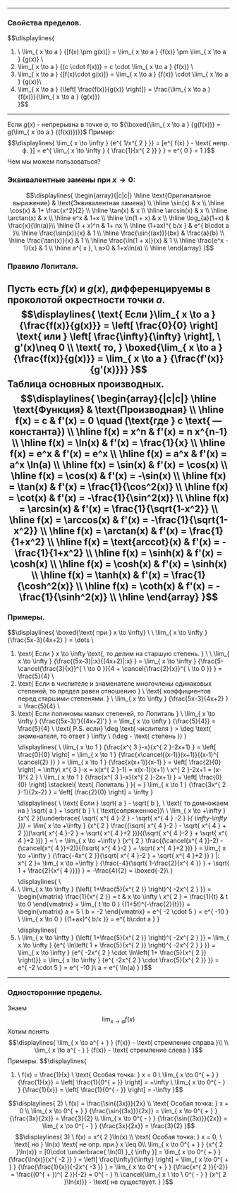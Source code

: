 
---
### Свойства пределов.
$$\displaylines{
1) \ \lim_{ x \to a } {[f(x) \pm g(x)]} = \lim_{ x \to a } {f(x)} \pm  \lim_{ x \to a } {g(x)} \\
2) \lim_{ x \to a } {(c \cdot  f(x))} = c \cdot  \lim_{ x \to a } {f(x)} \\
3) \lim_{ x \to a } {[f(x)\cdot g(x)]} = \lim_{ x \to a } {f(x)} \cdot  \lim_{ x \to a } {g(x)}\\
4) \lim_{ x \to a } {\left[ \frac{f(x)}{g(x)} \right]} = \frac{\lim_{ x \to a } {f(x)}}{\lim_{ x \to a } {g(x)}}  
}$$
---
Если ${g(x)}$ - непрерывна в точке ${a}$, то ${\boxed{\lim_{ x \to a } {g(f(x))} = g(\lim_{ x \to a } {(f(x))})}}$
Пример: 
$$\displaylines{
\lim_{ x \to \infty } {e^{ 1/x^{ 2 } }} = [e^{ f(x) } - \text{ непр. ф. }] = e^{ \lim_{ x \to \infty } { \frac{1}{x^{ 2 }} } } = e^{ 0 } = 1
}$$
Чем мы можем пользоваться? 

### Эквивалентные замены при $x \to 0$:
$$\displaylines{
\begin{array}{|c|c|}
\hline
\text{Оригинальное выражение} & \text{Эквивалентная замена} \\
\hline
\sin(x) & x \\
\hline
\cos(x) & 1+ \frac{x^2}{2} \\
\hline
\tan(x) & x \\
\hline
\arcsin(x) & x \\
\hline
\arctan(x) & x \\
\hline
e^x & 1+x \\
\hline
\ln(1 + x) & x \\
\hline
\log_{a}(1+x) & \frac{x}{\ln(a)}\\
\hline
(1 + x)^n & 1+ nx \\
\hline
 (1+ax)^{ b/x } & e^{ b\cdot a }\\
\hline
\frac{\sin(x)}{x} & 1 \\
\hline
\frac{\sin{(ax)}}{bx}  & \frac{a}{b} \\
\hline
\frac{\tan(x)}{x} & 1 \\
\hline
\frac{\ln(1 + x)}{x} & 1 \\
\hline
\frac{e^x - 1}{x} & 1 \\
\hline  
a^{ x }, \ a>0  & 1+x\ln(a) \\
\hline
\end{array}
}$$

### Правило Лопиталя.
Пусть есть ${f(x)}$ и ${g(x)}$, дифференцируемы в проколотой окрестности точки ${a}$.
$$\displaylines{
\text{ Если }\lim_{ x \to a } {\frac{f(x)}{g(x)}} = \left[ \frac{0}{0} \right] \text{ или } \left[ \frac{\infty}{\infty}  \right], \ g'(x)\neq 0 \\
\text{ то, } \boxed{\lim_{ x \to a } {\frac{f(x)}{g(x)}} = \lim_{ x \to a } {\frac{f'(x)}{g'(x)}}}
}$$
Таблица основных производных.
$$\displaylines{
\begin{array}{|c|c|}
\hline
\text{Функция} & \text{Производная} \\
\hline
f(x) = c & f'(x) = 0 \quad (\text{где } c \text{ — константа}) \\
\hline
f(x) = x^n & f'(x) = n x^{n-1} \\
\hline
f(x) = \ln(x) & f'(x) = \frac{1}{x} \\
\hline
f(x) = e^x & f'(x) = e^x \\
\hline
f(x) = a^x & f'(x) = a^x \ln(a) \\
\hline
f(x) = \sin(x) & f'(x) = \cos(x) \\
\hline
f(x) = \cos(x) & f'(x) = -\sin(x) \\
\hline
f(x) = \tan(x) & f'(x) = \frac{1}{\cos^2(x)} \\
\hline
f(x) = \cot(x) & f'(x) = -\frac{1}{\sin^2(x)} \\
\hline
f(x) = \arcsin(x) & f'(x) = \frac{1}{\sqrt{1-x^2}} \\
\hline
f(x) = \arccos(x) & f'(x) = -\frac{1}{\sqrt{1-x^2}} \\
\hline
f(x) = \arctan(x) & f'(x) = \frac{1}{1+x^2} \\
\hline
f(x) = \text{arccot}(x) & f'(x) = -\frac{1}{1+x^2} \\
\hline
f(x) = \sinh(x) & f'(x) = \cosh(x) \\
\hline
f(x) = \cosh(x) & f'(x) = \sinh(x) \\
\hline
f(x) = \tanh(x) & f'(x) = \frac{1}{\cosh^2(x)} \\
\hline
f(x) = \coth(x) & f'(x) = -\frac{1}{\sinh^2(x)} \\
\hline
\end{array}
}$$
---
### Примеры.
$$\displaylines{
\boxed{\text{ при } x \to  \infty} \ \ \lim_{ x \to \infty } {\frac{5x-3}{4x+2} } = \dots \\
1) \text{ Если } x \to  \infty \text{, то делим на старшую степень. } \\
 \ \lim_{ x \to \infty } {\frac{(5x-3)|:x}{(4x+2)|:x} } = \lim_{ x \to \infty } {\frac{5-\cancel{\frac{3}{x}}^{ \ \to  0 }}{4 + \cancel{\frac{2}{x}}^{ \ \to 0 }} } = \frac{5}{4} \\
2) \text{ Если в числителе и знаменателе многочлены одинаковых степеней, то предел равен отношению } \\
\text{ коэффициентов перед старшими степенями. } \\
\lim_{ x \to \infty } {\frac{5x-3}{4x+2} } = \frac{5}{4} \\
3) \text{ Если полиномы малых степеней, то Лопиталь } \\
\lim_{ x \to \infty } {\frac{(5x-3)'}{(4x+2)'} } = \lim_{ x \to \infty } {\frac{5}{4}} = \frac{5}{4} \\
\text{ P.S. если} \deg \text{ числителя } > \deg \text{ знаменателя, то ответ  } \infty \ (\deg - \text{ степень })
}$$
$$\displaylines{
\\
\lim_{ x \to 1 } {\frac{x^{ 3 }-x}{x^{ 2 }-2x+1} } = \left[ \frac{0}{0} \right] =  \lim_{ x \to 1 } {\frac{x\cancel{(x-1)}(x+1)}{(x-1)^{ \cancel{2} }} } = \lim_{ x \to 1 } {\frac{x(x+1)}{x-1} } = \left[ \frac{2}{0} \right] = \infty\\
x^{ 3 }-x = x(x^{ 2 }-1) = x(x-1)(x+1) \\
x^{ 2 }-2x+1 = (x-1)^{ 2 } \\
\lim_{ x \to 1 } {\frac{x^{ 3 }-x}{x^{ 2 }-2x+1} } = \left[ \frac{0}{0} \right] \stackrel{ \text{ Лопиталь } }{ = } \lim_{ x \to 1 } {\frac{3x^{ 2 }-1}{2x-2} } = \left[ \frac{2}{0} \right] = \infty
}$$
$$\displaylines{
\\
\text{ Если } \sqrt{ a } - \sqrt{ b }, \ \text{ то домножаем на  } \sqrt{ a } + \sqrt{ b } \ ( \text{сопряженное})\\ \\
\lim_{ x \to +\infty } {x^{ 2 }(\underbrace{ \sqrt{ x^{ 4 }-2 } - \sqrt{ x^{ 4 } -2 } }_{ \infty-\infty })} = \lim_{ x \to +\infty } {x^{ 2 } \frac{(\sqrt{ x^{ 4 }-2 } - \sqrt{ x^{ 4 } + 2 })(\sqrt{ x^{ 4 }-2 } + \sqrt{ x^{ 4 }+2 })}{(\sqrt{ x^{ 4 }-2 } + \sqrt{ x^{ 4 }+2 })} } = \\ 
= \lim_{ x \to +\infty } {x^{ 2 } \frac{(\cancel{x^{ 4 }}-2) - (\cancel{x^{ 4 }}+2)}{(\sqrt{ x^{ 4 }-2 } + \sqrt{ x^{ 4 }+2 })} } =  \lim_{ x \to +\infty } {\frac{-4x^{ 2 }}{\sqrt{ x^{ 4 }-2 } + \sqrt{ x^{ 4 }+2 }} } |: x^{ 2 }= \lim_{ x \to +\infty } {\frac{-4}{\sqrt{ 1-\frac{2}{x^{ 4 }} } + \sqrt{ 1  + \frac{2}{x^{ 4 }}}} } = -\frac{4}{2} = \boxed{-2}\\
}$$
$$\displaylines{
\\
1) \ \lim_{ x \to \infty } {\left( 1+\frac{5}{x^{ 2 }} \right)^{ -2x^{ 2 } }} = \begin{vmatrix}
\frac{1}{x^{ 2 }} = t & x \to \infty \\
x^{ 2 } = \frac{1}{t} & t \to  0
\end{vmatrix} = \lim_{ t \to 0 } {(1+5t)^{-\frac{2}{t}}} = \begin{vmatrix}
a = 5 \\
b = -2
\end{vmatrix} = e^{ -2 \cdot  5 } = e^{ -10 } \\
\lim_{ x \to 0 } {(1+ax)^{ b/x }} = e^{ b\cdot a }
}$$
$$\displaylines{
2) \ \lim_{ x \to \infty } {\left( 1+\frac{5}{x^{ 2 }} \right)^{ -2x^{ 2 } }} = \lim_{ x \to \infty } {e^{ \ln\left( 1 + \frac{5}{x^{ 2 }}  \right)^{ -2x^{ 2 } } }} = \lim_{ x \to \infty } {e^{ -2x^{ 2 } \cdot \ln\left( 1+ \frac{5}{x^{ 2 }}  \right)}} = \lim_{ x \to \infty } {e^{ -2x^{ 2 } \cdot  \frac{5}{x^{ 2 }}  }} = e^{ -2 \cdot 5 } = e^{ -10 }\\
a = e^{ \ln(a) }
}$$
---
### Односторонние пределы.

Знаем $${\lim_{ x \to a } {f(x)}}$$
Хотим понять $$\displaylines{
\lim_{ x \to a^{ + } } {f(x)}  - \text{ стремление справа }\\ \\
\lim_{ x \to a^{ - } } {f(x)} - \text{ стремление слева }
}$$
Примеры.
$$\displaylines{
1) \ f(x) = \frac{1}{x} \\
\text{ Особая точка: } x = 0 \\
\lim_{ x \to 0^{ + } } {\frac{1}{x}} = \left[ \frac{1}{0^{ + }} \right] = +\infty \\
\lim_{ x \to 0^{ - } } {\frac{1}{x}} = \left[ \frac{1}{0^{ - }} \right] = -\infty
}$$


$$\displaylines{
2) \ f(x) = \frac{\sin{(3x)}}{2x} \\
\text{ Особая точка: } x = 0 \\
\lim_{ x \to 0^{ + } } {\frac{\sin{(3x)}}{2x}} = \lim_{ x \to 0^{ + } } {\frac{3x}{2x}} = \frac{3}{2} \\
\lim_{ x \to 0^{ - } } {\frac{\sin{(3x)}}{2x}} = \lim_{ x \to 0^{ - } } {\frac{3x}{2x}} = \frac{3}{2}
}$$
$$\displaylines{
3) \ f(x) = x^{ 2 }\ln(x) \\
\text{ Особая точка: } x = 0, \ \text{ но } \ln(x) \text{ не опр. при  } x \leq 0\\
\lim_{ x \to 0^{ + } } {x^{ 2 }\ln(x)} = [0\cdot \underbrace{ \ln(0) }_{ \infty }] = \lim_{ x \to 0^{ + } } {\frac{\ln(x)}{x^{ -2 }} } = \left[ \frac{\infty}{\infty} \right] = \lim_{ x \to 0^{ + } } {\frac{\frac{1}{x}}{-2x^{ -3 }} } = \lim_{ x \to 0^{ + } } {\frac{x^{ 2 }}{-2}} = \frac{(0^{ + })^{ 2 }}{-2} = 0^{ - } \\
\cancel{\lim_{ x \  \to \ 0^{ - } } {x^{ 2 }\ln(x)}} - \text{ не существует. }
}$$